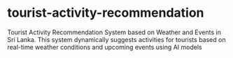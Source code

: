 # tourist-activity-recommendation
Tourist Activity Recommendation System based on Weather and Events in Sri Lanka. This system dynamically suggests activities for tourists based on real-time weather conditions and upcoming events using AI models
